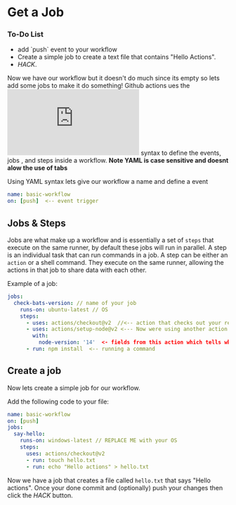 # Get a Job

<div class="aside">
<h3>To-Do List</h3>
<ul>
  <li>add `push` event to your workflow</li>
  <li> Create a simple job to create a text file that contains "Hello Actions".</li>
  <li>  <em>HACK</em>.</li>
</ul>
</div>

Now we have our workflow but it doesn't do much since its empty so lets add some  jobs to make it do something!
Github actions ues the ![YAML](https://docs.ansible.com/ansible/latest/reference_appendices/YAMLSyntax.html#yaml-basics) syntax to define the events, jobs , and steps inside a workflow. **Note YAML is case sensitive and doesnt alow the use of tabs**

Using YAML syntax lets give our workflow a name and define a event

 ``` yml
 name: basic-workflow
 on: [push]  <-- event trigger

 ```

## Jobs & Steps

  Jobs are what make up a workflow and is essentially a set of `steps` that execute on the same runner, by default these jobs will run in parallel. A step is an individual task that can run commands in a job. A step can be either an `action` or a shell command. They execute on the same runner, allowing the actions in that job to share data with each other.

Example of a job:

```yml
jobs:
  check-bats-version: // name of your job
    runs-on: ubuntu-latest // OS
    steps:
      - uses: actions/checkout@v2  //<-- action that checks out your repository and downloads it to the runner
      - uses: actions/setup-node@v2 <--- Now were using another action to set up a node environment
        with:
          node-version: '14'  <- fields from this action which tells which version to install
      - run: npm install  <-- running a command

```

## Create a job

Now lets create a simple job for our workflow. 

Add the following code to your file:

```yml
name: basic-workflow
on: [push]
jobs:
  say-hello:
    runs-on: windows-latest // REPLACE ME with your OS
    steps:
      uses: actions/checkout@v2
      - run: touch hello.txt
      - run: echo "Hello actions" > hello.txt

```
Now we have a job that creates a file called `hello.txt` that says "Hello actions".
 Once your done commit and (optionally) push your changes  then click the _HACK_ button.
